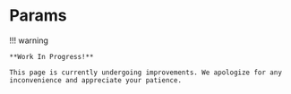 # Params

!!! warning

    **Work In Progress!**

    This page is currently undergoing improvements. We apologize for any inconvenience and appreciate your patience.